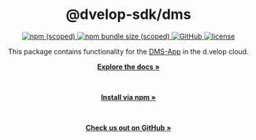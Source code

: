 <div align="center">
  <h1>@dvelop-sdk/dms</h1>
  <a href="https://www.npmjs.com/package/@dvelop-sdk/dms">
    <img alt="npm (scoped)" src="https://img.shields.io/npm/v/@dvelop-sdk/dms?style=for-the-badge">
  </a>
  <a href="https://www.npmjs.com/package/@dvelop-sdk/dms">
    <img alt="npm bundle size (scoped)" src="https://img.shields.io/bundlephobia/min/@dvelop-sdk/dms?style=for-the-badge">
  </a>
  <a href="https://github.com/d-velop/dvelop-sdk-node">
    <img alt="GitHub" src="https://img.shields.io/badge/GitHub-dvelop--sdk--node-%23ff0844?logo=github&style=for-the-badge">
  </a>
  <a href="https://github.com/d-velop/dvelop-sdk-node/blob/main/LICENSE">
    <img alt="license" src="https://img.shields.io/github/license/d-velop/dvelop-sdk-node?style=for-the-badge">
  </a

  </br>

  <p>This package contains functionality for the <a href="https://developer.d-velop.de/documentation/dmsap/en">DMS-App</a> in the d.velop cloud.</p>

  <a href="https://d-velop.github.io/dvelop-sdk-node/modules/dms.html"><strong>Explore the docs »</strong></a>

  </br>

  <a href="https://www.npmjs.com/package/@dvelop-sdk/dms"><strong>Install via npm »</strong></a>

  </br>

  <a href="https://github.com/d-velop/dvelop-sdk-node"><strong>Check us out on GitHub »</strong></a>

</div>